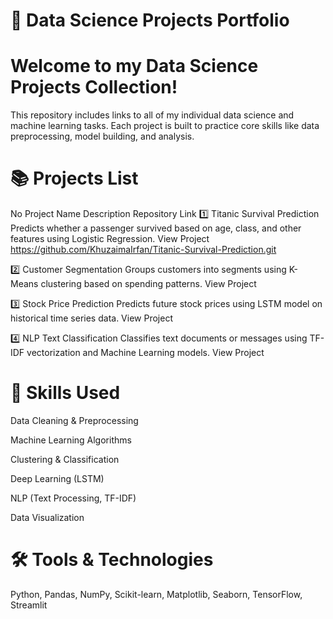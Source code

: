 # 🧠 Data Science Projects Portfolio

# Welcome to my Data Science Projects Collection!
This repository includes links to all of my individual data science and machine learning tasks.
Each project is built to practice core skills like data preprocessing, model building, and analysis.

# 📚 Projects List
No	Project Name	Description	Repository Link
1️⃣	Titanic Survival Prediction	Predicts whether a passenger survived based on age, class, and other features using Logistic Regression.	View Project https://github.com/KhuzaimaIrfan/Titanic-Survival-Prediction.git

2️⃣	Customer Segmentation	Groups customers into segments using K-Means clustering based on spending patterns.	View Project

3️⃣	Stock Price Prediction	Predicts future stock prices using LSTM model on historical time series data.	View Project

4️⃣	NLP Text Classification	Classifies text documents or messages using TF-IDF vectorization and Machine Learning models.	View Project
# 🧩 Skills Used

Data Cleaning & Preprocessing

Machine Learning Algorithms

Clustering & Classification

Deep Learning (LSTM)

NLP (Text Processing, TF-IDF)

Data Visualization

# 🛠️ Tools & Technologies

Python, Pandas, NumPy, Scikit-learn, Matplotlib, Seaborn, TensorFlow, Streamlit
